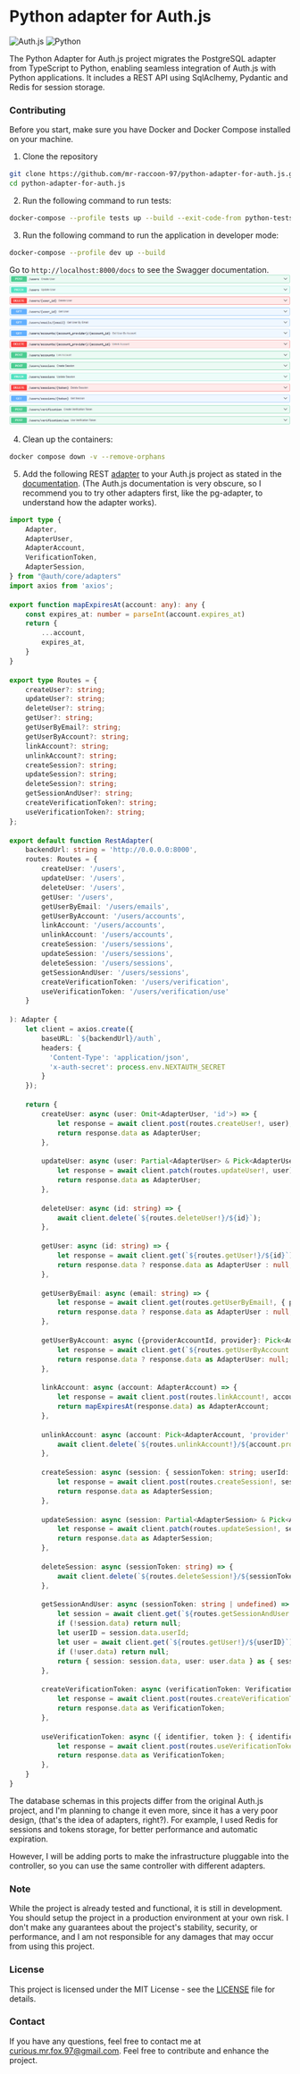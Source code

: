 # Python adapter for Auth.js

![Auth.js](https://avatars.githubusercontent.com/u/67470890?s=280&v=4)
![Python](https://encrypted-tbn0.gstatic.com/images?q=tbn:ANd9GcSBJBwDlNrMq5Wj_l-vGaNPgVONr-Zvoh_kZQ&s)

The Python Adapter for Auth.js project migrates the PostgreSQL adapter from TypeScript to Python, enabling seamless integration of Auth.js with Python applications. It includes a REST API using SqlAclhemy, Pydantic and Redis for session storage.

### Contributing
Before you start, make sure you have Docker and Docker Compose installed on your machine.

1. Clone the repository
```bash
git clone https://github.com/mr-raccoon-97/python-adapter-for-auth.js.git
cd python-adapter-for-auth.js
```

2. Run the following command to run tests:
```bash
docker-compose --profile tests up --build --exit-code-from python-tests
```

3. Run the following command to run the application in developer mode:
```bash
docker-compose --profile dev up --build
```

Go to `http://localhost:8000/docs` to see the Swagger documentation.
![alt text](swagger.png)

4. Clean up the containers:
```bash
docker compose down -v --remove-orphans
```

5. Add the following REST [adapter](rest-adapter.ts) to your Auth.js project as stated in the [documentation](https://next-auth.js.org/getting-started/introduction). (The Auth.js documentation is very obscure, so I recommend you to try other adapters first, like the pg-adapter, to understand how the adapter works).

```typescript
import type {
    Adapter,
    AdapterUser,
    AdapterAccount,
    VerificationToken,
    AdapterSession,
} from "@auth/core/adapters"
import axios from 'axios';

export function mapExpiresAt(account: any): any {
    const expires_at: number = parseInt(account.expires_at)
    return {
        ...account,
        expires_at,
    }
}

export type Routes = {
    createUser?: string;
    updateUser?: string;
    deleteUser?: string;
    getUser?: string;
    getUserByEmail?: string;
    getUserByAccount?: string;
    linkAccount?: string;
    unlinkAccount?: string;
    createSession?: string;
    updateSession?: string;
    deleteSession?: string;
    getSessionAndUser?: string;
    createVerificationToken?: string;
    useVerificationToken?: string;
};
  
export default function RestAdapter(
    backendUrl: string = 'http://0.0.0.0:8000',
    routes: Routes = {
        createUser: '/users',
        updateUser: '/users',
        deleteUser: '/users',
        getUser: '/users',
        getUserByEmail: '/users/emails',
        getUserByAccount: '/users/accounts',
        linkAccount: '/users/accounts',
        unlinkAccount: '/users/accounts',
        createSession: '/users/sessions',
        updateSession: '/users/sessions',
        deleteSession: '/users/sessions',
        getSessionAndUser: '/users/sessions',
        createVerificationToken: '/users/verification',
        useVerificationToken: '/users/verification/use'
    }

): Adapter {
    let client = axios.create({
        baseURL: `${backendUrl}/auth`,
        headers: {
          'Content-Type': 'application/json',
          'x-auth-secret': process.env.NEXTAUTH_SECRET
        }
    });

    return {
        createUser: async (user: Omit<AdapterUser, 'id'>) => {
            let response = await client.post(routes.createUser!, user);
            return response.data as AdapterUser;
        },
        
        updateUser: async (user: Partial<AdapterUser> & Pick<AdapterUser, 'id'>) => {
            let response = await client.patch(routes.updateUser!, user);
            return response.data as AdapterUser;
        },
    
        deleteUser: async (id: string) => {
            await client.delete(`${routes.deleteUser!}/${id}`);
        },
        
        getUser: async (id: string) => {
            let response = await client.get(`${routes.getUser!}/${id}`);
            return response.data ? response.data as AdapterUser : null;
        },
    
        getUserByEmail: async (email: string) => {
            let response = await client.get(routes.getUserByEmail!, { params: { email } });
            return response.data ? response.data as AdapterUser : null;
        },
    
        getUserByAccount: async ({providerAccountId, provider}: Pick<AdapterAccount, 'provider' | 'providerAccountId'>) => {
            let response = await client.get(`${routes.getUserByAccount!}/${provider}/${providerAccountId}`);
            return response.data ? response.data as AdapterUser: null;
        },
    
        linkAccount: async (account: AdapterAccount) => {
            let response = await client.post(routes.linkAccount!, account);
            return mapExpiresAt(response.data) as AdapterAccount;
        },
    
        unlinkAccount: async (account: Pick<AdapterAccount, 'provider' | 'providerAccountId'>) => {
            await client.delete(`${routes.unlinkAccount!}/${account.provider}/${account.providerAccountId}`);
        },
    
        createSession: async (session: { sessionToken: string; userId: string; expires: Date }) => {
            let response = await client.post(routes.createSession!, session);
            return response.data as AdapterSession;
        },
    
        updateSession: async (session: Partial<AdapterSession> & Pick<AdapterSession, 'sessionToken'>) => {
            let response = await client.patch(routes.updateSession!, session);
            return response.data as AdapterSession;
        },
    
        deleteSession: async (sessionToken: string) => {
            await client.delete(`${routes.deleteSession!}/${sessionToken}`);
        },
    
        getSessionAndUser: async (sessionToken: string | undefined) => {
            let session = await client.get(`${routes.getSessionAndUser!}/${sessionToken}`);
            if (!session.data) return null;
            let userID = session.data.userId;
            let user = await client.get(`${routes.getUser!}/${userID}`);
            if (!user.data) return null;
            return { session: session.data, user: user.data } as { session: AdapterSession, user: AdapterUser };
        },
    
        createVerificationToken: async (verificationToken: VerificationToken) => {
            let response = await client.post(routes.createVerificationToken!, verificationToken);
            return response.data as VerificationToken;
        },
    
        useVerificationToken: async ({ identifier, token }: { identifier: string; token: string }) => {
            let response = await client.post(routes.useVerificationToken!, { identifier, token });
            return response.data as VerificationToken;
        },
    }
}
```

The database schemas in this projects differ from the original Auth.js project, and I'm planning to change it even more, since it has a very poor design, (that's the idea of adapters, right?). For example, I used Redis for sessions and tokens storage, for better performance and automatic expiration.

However, I will be adding ports to make the infrastructure pluggable into the controller, so you can use the same controller with different adapters.

### Note
While the project is already tested and functional, it is still in development. You should setup the project in a production environment at your own risk. I don't make any guarantees about the project's stability, security, or performance, and I am not responsible for any damages that may occur from using this project.

### License
This project is licensed under the MIT License - see the [LICENSE](LICENSE) file for details.

### Contact
If you have any questions, feel free to contact me at curious.mr.fox.97@gmail.com. Feel free to contribute and enhance the project.